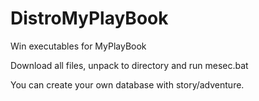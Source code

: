# DistroMyPlayBook
Win executables for MyPlayBook

Download all files, unpack to directory and run mesec.bat

You can create your own database with story/adventure.
